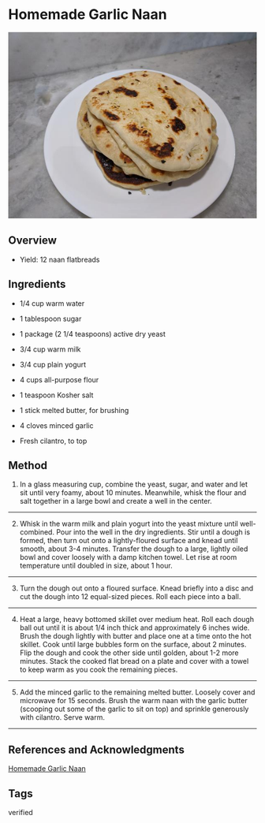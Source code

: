 # Homemade Garlic Naan

<p align="center">
<img title="Homemade Garlic Naan" src="../assets/homemade-garlic-naan.jpg">
</p>

## Overview

- Yield: 12 naan flatbreads

## Ingredients

- 1/4 cup warm water

- 1 tablespoon sugar

- 1 package (2 1/4 teaspoons) active dry yeast

- 3/4 cup warm milk

- 3/4 cup plain yogurt

- 4 cups all-purpose flour

- 1 teaspoon Kosher salt

- 1 stick melted butter, for brushing

- 4 cloves minced garlic

- Fresh cilantro, to top

## Method

1. In a glass measuring cup, combine the yeast, sugar, and water and let sit until very foamy, about 10 minutes. Meanwhile, whisk the flour and salt together in a large bowl and create a well in the center.
---

2. Whisk in the warm milk and plain yogurt into the yeast mixture until well-combined. Pour into the well in the dry ingredients. Stir until a dough is formed, then turn out onto a lightly-floured surface and knead until smooth, about 3-4 minutes. Transfer the dough to a large, lightly oiled bowl and cover loosely with a damp kitchen towel. Let rise at room temperature until doubled in size, about 1 hour.
---

3. Turn the dough out onto a floured surface. Knead briefly into a disc and cut the dough into 12 equal-sized pieces. Roll each piece into a ball.
---

4. Heat a large, heavy bottomed skillet over medium heat. Roll each dough ball out until it is about 1/4 inch thick and approximately 6 inches wide. Brush the dough lightly with butter and place one at a time onto the hot skillet. Cook until large bubbles form on the surface, about 2 minutes. Flip the dough and cook the other side until golden, about 1-2 more minutes. Stack the cooked flat bread on a plate and cover with a towel to keep warm as you cook the remaining pieces.
---

5. Add the minced garlic to the remaining melted butter. Loosely cover and microwave for 15 seconds. Brush the warm naan with the garlic butter (scooping out some of the garlic to sit on top) and sprinkle generously with cilantro. Serve warm.
---

## References and Acknowledgments

[Homemade Garlic Naan](https://hostthetoast.com/homemade-garlic-naan/)

## Tags
verified
